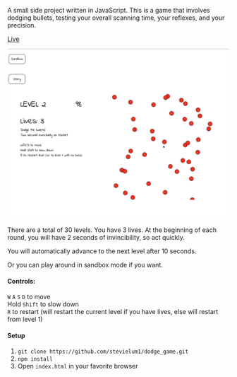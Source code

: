 A small side project written in JavaScript. This is a game that involves dodging bullets, testing your overall scanning time, your reflexes, and your precision.

[Live](https://stevielum1.github.io/dodge_game/)

![example.png](example.png)

There are a total of 30 levels. You have 3 lives. At the beginning of each round, you will have 2 seconds of invincibility, so act quickly.

You will automatically advance to the next level after 10 seconds.

Or you can play around in sandbox mode if you want.

#### Controls: <br>
`W` `A` `S` `D` to move <br>
Hold `Shift` to slow down <br>
`R` to restart (will restart the current level if you have lives, else will restart from level 1)

#### Setup
1. `git clone https://github.com/stevielum1/dodge_game.git`
2. `npm install`
3. Open `index.html` in your favorite browser
